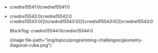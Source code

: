 - crwdns15541:0crwdne15541:0
- crwdns15542:0crwdne15542:0 crwdns15543:0{2}crwdnd15543:0{2}crwdnd15543:0{2}crwdne15543:0
    
    *BlockTag: crwdns15544:0crwdne15544:0*

    {image file-path="img/topics/programming-challenges/geometry-diagonal-cube.png"}